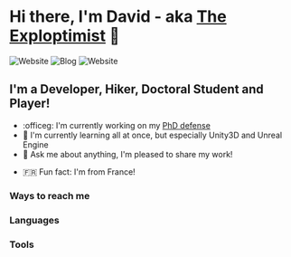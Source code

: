 # Hi there, I'm David - aka [The Exploptimist][website] 👋

![Website](https://img.shields.io/website?url=https%3A%2F%2Fexploptimist.eu%2F&style=for-the-badge&logo=WPExplorer&logoColor=%232563EB&label=exploptimist.eu)
![Blog](https://img.shields.io/website?url=https%3A%2F%2Fblog.exploptimist.eu&style=for-the-badge&logo=blogger&logoColor=%23FF5722&label=Blog)
![Website](https://img.shields.io/website?url=https%3A%2F%2Fwww.buymeacoffee.com%2Fexploptimist&up_message=A%20coffee&up_color=%23FFDD00&style=for-the-badge&logo=buymeacoffee&logoColor=%23FFDD00&label=buy%20me)

## I'm a Developer, Hiker, Doctoral Student and Player!
- :officeg: I'm currently working on my [PhD defense][research]
- :rocket: I'm currently learning all at once, but especially Unity3D and Unreal Engine
- :speech_balloon: Ask me about anything, I'm pleased to share my work!
<!-- goal for 2024 -->
- :fr: Fun fact: I'm from France!

### Ways to reach me


<!-- using shield.io for the images -->
### Languages

### Tools









[website]: https://exploptimist.eu
[blog]: https://blog.exploptimist.eu
[research]: https://research.exploptimist.eu/




<!-- INITIAL CONTENT
**Divadriel/Divadriel** is a ✨ _special_ ✨ repository because its `README.md` (this file) appears on your GitHub profile.

Here are some ideas to get you started:

- 🔭 I’m currently working on ...
- 🌱 I’m currently learning ...
- 👯 I’m looking to collaborate on ...
- 🤔 I’m looking for help with ...
- 💬 Ask me about ...
- 📫 How to reach me: ...
- 😄 Pronouns: ...
- ⚡ Fun fact: ...
-->




